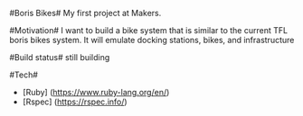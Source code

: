 #Boris Bikes#
My first project at Makers.

#Motivation#
I want to build a bike system that is similar to the current TFL boris bikes system.
It will emulate docking stations, bikes, and infrastructure

#Build status#
still building

#Tech#
* [Ruby] (https://www.ruby-lang.org/en/)
* [Rspec] (https://rspec.info/)
